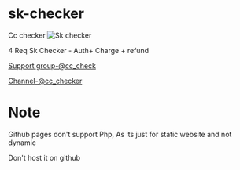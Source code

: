 # sk-checker
Cc checker 
![Sk checker](https://i.ibb.co/mR45B4M/Screenshot-1166.png)


4 Req Sk Checker - Auth+ Charge + refund



[Support group-@cc_check](https://t.me/cc_check)

[Channel-@cc_checker](https://t.me/cc_checker)


# Note

Github pages don't support Php,
As its just for static website and not dynamic

Don't host it on github

